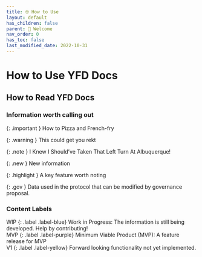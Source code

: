 ```yaml
---
title: 🤓 How to Use
layout: default
has_children: false
parent: 🌈 Welcome
nav_order: 0
has_toc: false
last_modified_date: 2022-10-31
---
```


# How to Use YFD Docs

## How to Read YFD Docs

### Information worth calling out
<div class="code-example" markdown="1">

{: .important }
How to Pizza and French-fry

</div>
<div class="code-example" markdown="1">
{: .warning }
This could get you rekt

</div>
<div class="code-example" markdown="1">

{: .note }
I Knew I Should’ve Taken That Left Turn At Albuquerque!

</div>
<div class="code-example" markdown="1">

{: .new }
New information

</div>
<div class="code-example" markdown="1">

{: .highlight }
A key feature worth noting

</div>
<div class="code-example" markdown="1">
{: .gov }
Data used in the protocol that can be modified by governance proposal.
</div>

### Content Labels

<div class="code-example" markdown="1">
WIP
{: .label .label-blue}
    Work in Progress: The information is still being developed.  Help by contributing!
</div>

<div class="code-example" markdown="1">
MVP
{: .label .label-purple}
    Minimum Viable Product (MVP): A feature release for MVP
</div>

<div class="code-example" markdown="1">
V1
{: .label .label-yellow}
    Forward looking functionality not yet implemented.
</div>
